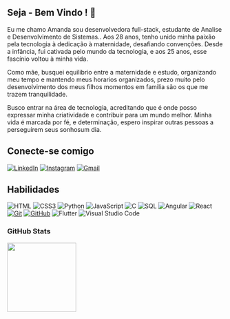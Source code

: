  ## **Seja - Bem Vindo !**  🚀
Eu me chamo Amanda sou desenvolvedora full-stack, estudante de Analise e Desenvolvimento de Sistemas.. Aos 28 anos, tenho unido minha paixão pela tecnologia à dedicação à maternidade, desafiando convenções. Desde a infância, fui cativada pelo mundo da tecnologia, e aos 25 anos, esse fascínio voltou à minha vida.

Como mãe, busquei equilibrio entre a maternidade e estudo, organizando meu tempo e mantendo meus horarios organizados, prezo muito pelo desenvolvimento dos meus filhos momentos em familia são os que me trazem tranquilidade.

Busco entrar na área de tecnologia, acreditando que é onde posso expressar minha criatividade e contribuir para um mundo melhor. 
Minha vida é marcada por fé, e determinação, espero inspirar outras pessoas a perseguirem seus sonhosum dia.

## Conecte-se comigo
[![LinkedIn](https://img.shields.io/badge/LinkedIn-000?style=for-the-badge&logo=linkedin&logoColor=0E76A8)](https://www.linkedin.com/in/amanda-gabriela-rodrigues/)
[![Instagram](https://img.shields.io/badge/Instagram-000?style=for-the-badge&logo=instagram)](https://www.instagram.com/amandagabrielarmachado/)
[![Gmail](https://img.shields.io/badge/gmail-000?style=for-the-badge&logo=gmail)](https://https://img.shields.io/badge/Instagram-000?style=for-the-badge&logo=gmail)

## Habilidades
 ![HTML](https://img.shields.io/badge/HTML-000?style=for-the-badge&logo=html5&logoColor=FF4500)
 ![CSS3](https://img.shields.io/badge/CSS3-000?style=for-the-badge&logo=css3&logoColor=0000FF)
 ![Python](https://img.shields.io/badge/Python-000?style=for-the-badge&logo=python&logoColor=4169E1)
 ![JavaScript](https://img.shields.io/badge/JavaScript-000?style=for-the-badge&logo=javascript&logoColor=ffa500)
 ![C](https://img.shields.io/badge/C-000?style=for-the-badge&logo=c)
 ![SQL](https://img.shields.io/badge/sql-000?style=for-the-badge&logo=MYSQL&logoColor=D3D3D3)
![Angular](https://img.shields.io/badge/Angular-000?style=for-the-badge&logo=angular&logoColor=FF0000)
![React](https://img.shields.io/badge/react-black?style=for-the-badge&logo=react)
[![Git](https://img.shields.io/badge/Git-000?style=for-the-badge&logo=git&logoColor=E94D5F)](https://git-scm.com/doc) 
[![GitHub](https://img.shields.io/badge/GitHub-000?style=for-the-badge&logo=github&logoColor=30A3DC)](https://docs.github.com/)
![Flutter](https://img.shields.io/badge/Flutter-000?style=for-the-badge&logo=flutter&logoColor=1E90FF)
![Visual Studio Code](https://img.shields.io/badge/Visual%20Studio%20Code-black.svg?style=for-the-badge&logo=visual-studio-code&logoColor=00FF00)

### GitHub Stats
<div>
  <a href="https://github.com/amandagabrielar">
  <img height="160em" src="https://github-readme-stats.vercel.app/api?username=amandagabrielar&show_icons=true&theme=radical&include_all_commits=true&count_private=true"/>
</div>

